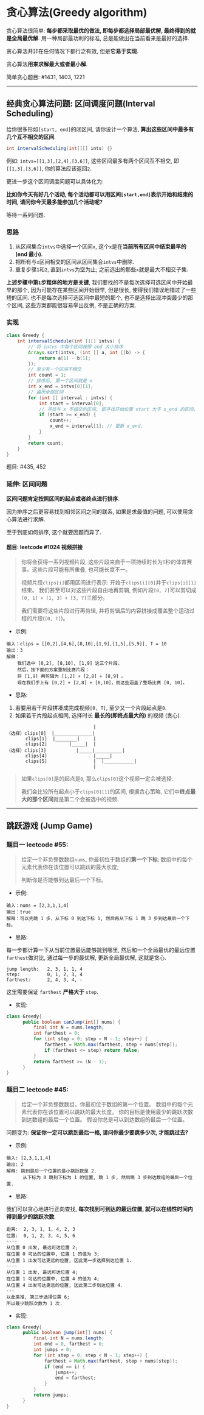 # 贪心算法(Greedy algorithm)

贪心算法很简单: **每步都采取最优的做法, 即每步都选择局部最优解, 最终得到的就是全局最优解**. 
用一种局部最功利的标准, 总是能做出在当前看来是最好的选择.

贪心算法并非在任何情况下都行之有效, 但是**它易于实现**.

贪心算法**用来求解最大或者最小解**.

简单贪心题目: #1431, 1403, 1221

---

## 经典贪心算法问题: 区间调度问题(Interval Scheduling)

给你很多形如`[start, end]`的闭区间, 请你设计一个算法, **算出这些区间中最多有几个互不相交的区间**.

```java
int intervalScheduling(int[][] ints) {}
```

例如: `intvs=[[1,3],[2,4],[3,6]]`, 这些区间最多有两个区间互不相交, 即`[[1,3],[3,6]]`, 你的算法应该返回`2`.

更进一步这个区间调度问题可以具体化为:

**比如你今天有好几个活动, 每个活动都可以用区间`[start,end]`表示开始和结束的时间, 请问你今天最多能参加几个活动呢?**

等待一系列问题.

### 思路

1. 从区间集合`intvs`中选择一个区间`x`, 这个`x`是在**当前所有区间中结束最早的(end 最小)**.
2. 把所有与`x`区间相交的区间从区间集合`intvs`中删除.
3. 重复步骤`1`和`2`, 直到`intvs`为空为止; 之前选出的那些`x`就是最大不相交子集.

**上述步骤中第`1`步粗体的地方是关键**, 
我们要找的不是每次选择可选区间中开始最早的那个, 因为可能存在某些区间开始很早, 但是很长, 使得我们错误地错过了一些短的区间.
也不是每次选择可选区间中最短的那个, 也不是选择出现冲突最少的那个区间, 这些方案都能很容易举出反例, 不是正确的方案.

### 实现

```java
class Greedy {
    int intervalSchedule(int [][] intvs) {
        // 将 intvs 中每个区间按照 end 大小排序
        Arrays.sort(intvs, (int [] a, int []b) -> {
            return a[1] - b[1];
        });
        // 至少有一个区间不相交
        int count = 1;
        // 排序后, 第一个区间就是 x
        int x_end = intvs[0][1];
        // 遍历全部区间
        for (int [] interval : intvs) {
            int start = interval[0];
            // 寻找与 x 不相交的区间, 即寻找开始位置 start 大于 x_end 的区间.
            if (start >= x_end) {
                count++;
                x_end = interval[1]; // 更新 x_end.
            }
        }
        return count;
    }   
}
```

题目: #435, 452

### 延伸: 区间问题

**区间问题肯定按照区间的起点或者终点进行排序**.

因为排序之后更容易找到相邻区间之间的联系, 如果是求最值的问题, 可以使用贪心算法进行求解.

至于到底如何排序, 这个就要因题而异了.

#### 题目: leetcode #1024 视频拼接

> 你将会获得一系列视频片段, 这些片段来自于一项持续时长为`T`秒的体育赛事。这些片段可能有所重叠, 也可能长度不一。
>
> 视频片段`clips[i]`都用区间进行表示: 开始于`clips[i][0]`并于`clips[i][1]`结束。
> 我们甚至可以对这些片段自由地再剪辑, 例如片段`[0, 7]`可以剪切成`[0, 1] + [1, 3] + [3, 7]`三部分。
>
> 我们需要将这些片段进行再剪辑, 并将剪辑后的内容拼接成覆盖整个运动过程的片段(`[0, T]`)。

- 示例:

```
输入：clips = [[0,2],[4,6],[8,10],[1,9],[1,5],[5,9]], T = 10
输出：3
解释：
    我们选中 [0,2], [8,10], [1,9] 这三个片段。
    然后，按下面的方案重制比赛片段：
    将 [1,9] 再剪辑为 [1,2] + [2,8] + [8,9] 。
    现在我们手上有 [0,2] + [2,8] + [8,10]，而这些涵盖了整场比赛 [0, 10]。
```

- 思路: 

1. 若要用若干片段拼凑成完成视频`[0, T]`, 至少又一个片段起点是`0`.
2. 如果若干片段起点相同, 选择时长 **最长的(即终点最大的)** 的视频 (贪心).

```
                                |
（选择）clips[0]  |______________|
       clips[1]  |________|     |
       clips[2]        |_____|  |
（选择）clips[3]           |_____|__________|
       clips[4]                 |_____|
       clips[5]                 |  |___________|
                                |
```
> 如果`clips[0]`是的起点是`0`, 那么`clips[0]`这个视频一定会被选择.
>
> 我们会比较所有起点小于`clips[0][1]`的区间, 根据贪心策略, 它们中**终点最大的那个区间**就是第二个会被选中的视频.

---

## 跳跃游戏 (Jump Game)

### 题目一 leetcode #55:

> 给定一个非负整数数组`nums`, 你最初位于数组的**第一个下标**;
> 数组中的每个元素代表你在该位置可以跳跃的最大长度;
>
> 判断你是否能够到达最后一个下标。

- 示例:

```
输入：nums = [2,3,1,1,4]
输出：true
解释：可以先跳 1 步，从下标 0 到达下标 1, 然后再从下标 1 跳 3 步到达最后一个下标。
```

- 思路:

每一步都计算一下从当前位置最远能够跳到哪里, 
然后和一个全局最优的最远位置`farthest`做对比, 
通过每一步的最优解, 更新全局最优解, 这就是贪心.

```
jump length:   2, 3, 1, 1, 4
step:          0, 1, 2, 3, 4
farthest:      2, 4, 3, 4, -
```

这里需要保证 `farthest` **严格大于** `step`.

- 实现:

```java
class Greedy{
      public boolean canJump(int[] nums) {
          final int N = nums.length;
          int farthest = 0;
          for (int step = 0; step < N - 1; step++) {
              farthest = Math.max(farthest, step + nums[step]);
              if (farthest <= step) return false;
          }
          return farthest >= (N - 1);
      }
}
```

### 题目二 leetcode #45:

> 给定一个非负整数数组，你最初位于数组的第一个位置。
> 数组中的每个元素代表你在该位置可以跳跃的最大长度。
> 你的目标是使用最少的跳跃次数到达数组的最后一个位置。
> 假设你总是可以到达数组的最后一个位置。

问题变为: **保证你一定可以跳到最后一格, 请问你最少要跳多少次, 才能跳过去?**

- 示例:

```
输入: [2,3,1,1,4]
输出: 2
解释: 跳到最后一个位置的最小跳跃数是 2.
      从下标为 0 跳到下标为 1 的位置, 跳 1 步, 然后跳 3 步到达数组的最后一个位置.
```

- 思路:

我们可以贪心地进行正向查找, **每次找到可到达的最远位置, 就可以在线性时间内得到最少的跳跃次数**.

```
距离:  2, 3, 1, 1, 4, 2, 3
位置:  0, 1, 2, 3, 4, 5, 6
----
从位置 0 出发, 最远可达位置 2; 
在位置 0 可达的位置中, 位置 1 的值为 3; 
从位置 1 出发可达更远的位置, 因此第一步选择到达位置 1. 
----
从位置 1 出发, 最远可达位置 4; 
在位置 1 可达的位置中, 位置 4 的值为 4; 
从位置 4 出发可达更远的位置, 因此第二步到达位置 4.
--- 
以此类推, 第三步选择位置 6;
所以最少跳跃次数为 3 次.
```

- 实现:

```java
class Greedy{
      public boolean jump(int[] nums) {
          final int N = nums.length;
          int end = 0, farthest = 0;
          int jumps = 0;
          for (int step = 0; step < N - 1; step++) {
              farthest = Math.max(farthest, step + nums[step]);
              if (end == i) {
                  jumps++;
                  end = farthest;
              }
          }
          return jumps;
      }
}
```